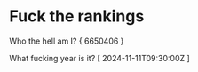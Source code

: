 # Fuck the rankings

Who the hell am I?
{ 6650406 }

What fucking year is it?
[ 2024-11-11T09:30:00Z ]
